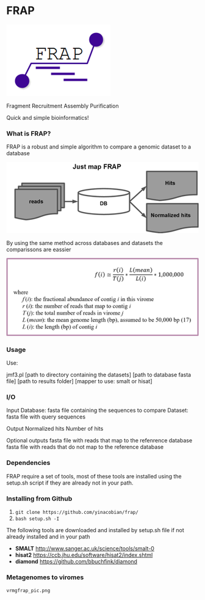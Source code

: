 # FRAP
![fragment recruitment assembly purification!](FRAP_pic.png)

Fragment Recruitment Assembly Purification 

Quick and simple bioinformatics!

### What is FRAP? ###

FRAP is a robust and simple algorithm to compare a genomic dataset to a database

![jmf!](jmf_pic.png)

By using the same method across databases and datasets the comparissons are eassier 

![frapnorma!](frap_normalization_pic.png)

### Usage ###

Use:

jmf3.pl [path to directory containing the datasets] [path to database fasta file] [path to results folder] [mapper to use: smalt or hisat]

### I/O ### 
Input 
Database: fasta file containing the sequences to compare
Dataset: fasta file with query sequences

Output
Normalized hits 
Number of hits

Optional outputs
fasta file with reads that map to the refenrence database
fasta file with reads that do not map to the reference database

### Dependencies ###

FRAP require a set of tools, most of these tools are installed using the setup.sh script if they are already not in your path.
  
### Installing <this software> from Github

1. `git clone https://github.com/yinacobian/frap/`
2. `bash setup.sh -I`
  
The following tools are downloaded and installed by setup.sh file if not already installed and in your path
* **SMALT** http://www.sanger.ac.uk/science/tools/smalt-0
* **hisat2** https://ccb.jhu.edu/software/hisat2/index.shtml
* **diamond** https://github.com/bbuchfink/diamond

### Metagenomes to viromes ###

 	vrmgfrap_pic.png
